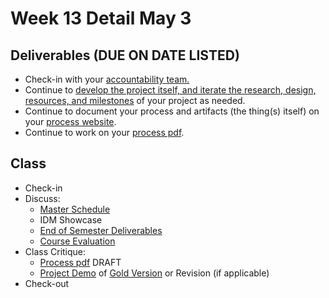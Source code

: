 # Week 13 Detail May 3

## Deliverables \(DUE ON DATE LISTED\)

* Check-in with your [accountability team. ](../assignments/accountability_partner.md)
* Continue to [develop the project itself, and iterate the research, design, resources, and milestones](../project_plan/) of your project as needed.
* Continue to document your process and artifacts \(the thing\(s\) itself\) on your [process website](../pre-work/website.md).
* Continue to work on your [process pdf](../end_of_semester_deliverables/pdf_or_book.md).

## Class

* Check-in
* Discuss: 
  * [Master Schedule](./)
  * IDM Showcase 
  * [End of Semester Deliverables](../end_of_semester_deliverables/)
  * [Course Evaluation](../assignments/course_evaluation.md)
* Class Critique:
  * [Process pdf](../end_of_semester_deliverables/pdf_or_book.md) DRAFT
  * [Project Demo](../critiques-demos-presentations-and-exhibition/project_demo.md) of [Gold Version](../project_plan/project_versions.md) or Revision \(if applicable\)
* Check-out

